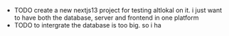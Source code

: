 - TODO create a new nextjs13 project for testing altlokal on it. i just want to have both the database, server and frontend in one platform
- TODO to intergrate the database is too big. so i ha